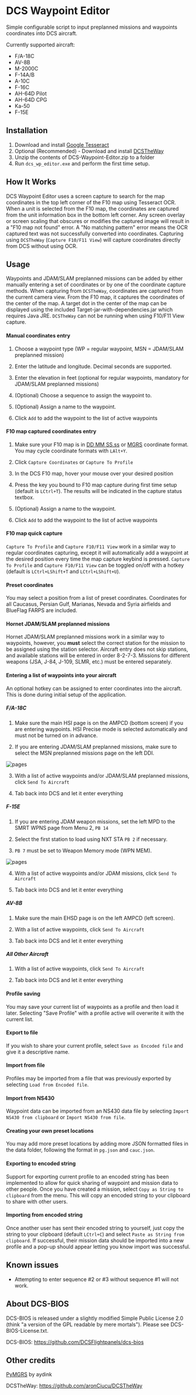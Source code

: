 # DCS Waypoint Editor

Simple configurable script to input preplanned missions and waypoints coordinates into DCS aircraft. 

Currently supported aircraft:

* F/A-18C
* AV-8B
* M-2000C
* F-14A/B
* A-10C
* F-16C
* AH-64D Pilot
* AH-64D CPG
* Ka-50
* F-15E

## Installation

1. Download and install [Google Tesseract](https://github.com/UB-Mannheim/tesseract/wiki)
2. Optional (Recommended) - Download and install [DCSTheWay](https://github.com/aronCiucu/DCSTheway)
3. Unzip the contents of DCS-Waypoint-Editor.zip to a folder
4. Run `dcs_wp_editor.exe` and perform the first time setup.

## How It Works

DCS Waypoint Editor uses a screen capture to search for the map coordinates in the top left corner of the F10 map using 
Tesseract OCR. When a unit is selected from the F10 map, the coordinates are captured from the unit information box in the 
bottom left corner.  Any screen overlay or screen scaling that obscures or modifies the captured image will result in a 
"F10 map not found" error. A "No matching pattern" error means the OCR captured text was not successfully converted into 
coordinates. Capturing using `DCSTheWay` (`Capture F10/F11 View`) will capture coordinates directly from DCS without using 
OCR. 

## Usage

Waypoints and JDAM/SLAM preplanned missions can be added by either manually entering a set of coordinates or by one of the
coordinate capture methods. When capturing from `DCSTheWay`, coordinates are captured from the current camera view. From the
F10 map, it captures the coordinates of the center of the map. A target dot in the center of the map can be displayed using
the included Target-jar-with-dependencies.jar which requires Java JRE. `DCSTheWay` can not be running when using F10/F11 
View capture.

#### Manual coordinates entry

1. Choose a waypoint type (WP = regular waypoint, MSN = JDAM/SLAM preplanned mission)

2. Enter the latitude and longitude. Decimal seconds are supported.

3. Enter the elevation in feet (optional for regular waypoints, mandatory for JDAM/SLAM preplanned missions)

4. (Optional) Choose a sequence to assign the waypoint to.

5. (Optional) Assign a name to the waypoint.

6. Click `Add` to add the waypoint to the list of active waypoints

#### F10 map captured coordinates entry

1. Make sure your F10 map is in [DD MM SS.ss](https://i.imgur.com/9GIU7pJ.png) or [MGRS](https://i.imgur.com/T7lBvlx.png) 
coordinate format. You may cycle coordinate formats with `LAlt+Y`.

2. Click `Capture Coordinates` or `Capture To Profile`

3. In the DCS F10 map, hover your mouse over your desired position

4. Press the key you bound to F10 map capture during first time setup (default is `LCtrl+T`). The results will be indicated
in the capture status textbox.

5. (Optional) Assign a name to the waypoint.

6. Click `Add` to add the waypoint to the list of active waypoints

#### F10 map quick capture

`Capture To Profile` and `Capture F10/F11 View` work in a similar way to regular coordinates capturing, except it will 
automatically add a waypoint at the desired position every time the map capture keybind is pressed. `Capture To Profile` 
and `Capture F10/F11 View` can be toggled on/off with a hotkey (default is `LCtrl+LShift+T` and `LCtrl+LShift+U`).

#### Preset coordinates

You may select a position from a list of preset coordinates. Coordinates for all Caucasus, Persian Gulf, Marianas, Nevada 
and Syria airfields and BlueFlag FARPS are included.

#### Hornet JDAM/SLAM preplanned missions

Hornet JDAM/SLAM preplanned missions work in a similar way to waypoints, however, you **must** select the correct station
for the mission to be assigned using the station selector.  Aircraft entry does not skip stations, and available stations
will be entered in order 8-2-7-3. Missions for different weapons (JSA, J-84, J-109, SLMR, etc.) must be entered separately.

#### Entering a list of waypoints into your aircraft

An optional hotkey can be assigned to enter coordinates into the aircraft.  This is done during initial setup of the 
application.

##### F/A-18C

1. Make sure the main HSI page is on the AMPCD (bottom screen) if you are entering waypoints. HSI Precise mode is selected 
automatically and must not be turned on in advance.
 
2. If you are entering JDAM/SLAM preplanned missions, make sure to select the MSN preplanned missions page on the left DDI.

![pages](https://i.imgur.com/Nxr9qKX.png)

3. With a list of active waypoints and/or JDAM/SLAM preplanned missions, click `Send To Aircraft`

4. Tab back into DCS and let it enter everything

##### F-15E

1. If you are entering JDAM weapon missions, set the left MPD to the SMRT WPNS page from Menu 2, `PB 14`

2. Select the first station to load using NXT STA `PB 2` if necessary.  

3. `PB 7` must be set to Weapon Memory mode (WPN MEM).

![pages](https://github.com/atcz/DCSWaypointEditor/assets/86995996/3199168a-3263-4c7c-be50-df87400a5592)

4. With a list of active waypoints and/or JDAM missions, click `Send To Aircraft`

5. Tab back into DCS and let it enter everything

##### AV-8B

1. Make sure the main EHSD page is on the left AMPCD (left screen).

2. With a list of active waypoints, click `Send To Aircraft`

3. Tab back into DCS and let it enter everything

##### All Other Aircraft

1. With a list of active waypoints, click `Send To Aircraft`

2. Tab back into DCS and let it enter everything

#### Profile saving

You may save your current list of waypoints as a profile and then load it later. Selecting "Save Profile" with a profile active 
will overwrite it with the current list.

#### Export to file

If you wish to share your current profile, select `Save as Encoded file` and give it a descriptive name.

#### Import from file

Profiles may be imported from a file that was previously exported by selecting `Load from Encoded file`.

#### Import from NS430

 Waypoint data can be imported from an NS430 data file by selecting `Import NS430 from clipboard` or `Import NS430 from file`.

#### Creating your own preset locations

You may add more preset locations by adding more JSON formatted files in the data folder, following the format in `pg.json` 
and `cauc.json`.

#### Exporting to encoded string

Support for exporting current profile to an encoded string has been implemented to allow for quick sharing
of waypoint and mission data to other people.  Once you have created a mission, select `Copy as String to clipboard`
from the menu.  This will copy an encoded string to your clipboard to share with other users.

#### Importing from encoded string

Once another user has sent their encoded string to yourself, just copy the string to your clipboard (default `LCtrl+C`)
and select `Paste as String from clipboard`.  If successful, their mission data should be imported into
a new profile and a pop-up should appear letting you know import was successful.

## Known issues

* Attempting to enter sequence #2 or #3 without sequence #1 will not work.

## About DCS-BIOS
DCS-BIOS is released under a slightly modified Simple Public License 2.0 (think "a version of the GPL readable by 
mere mortals"). Please see DCS-BIOS-License.txt.

DCS-BIOS: https://github.com/DCSFlightpanels/dcs-bios

## Other credits
[PyMGRS](https://github.com/aydink/pymgrs) by aydink

DCSTheWay: https://github.com/aronCiucu/DCSTheWay
